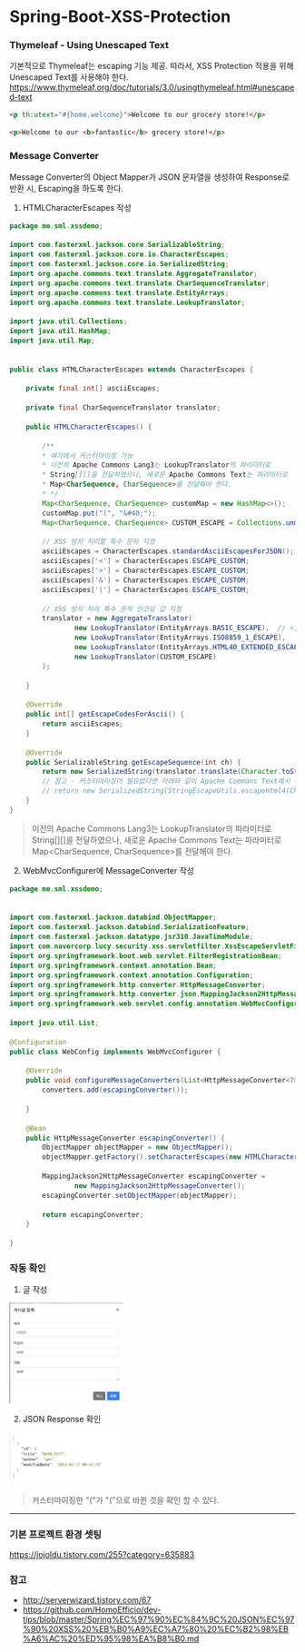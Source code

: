 # Spring-Boot-XSS-Protection

### Thymeleaf - Using Unescaped Text

기본적으로 Thymeleaf는 escaping 기능 제공. 따라서, XSS Protection 적용을 위해 Unescaped Text를 사용해야 한다.
https://www.thymeleaf.org/doc/tutorials/3.0/usingthymeleaf.html#unescaped-text

```html
<p th:utext="#{home.welcome}">Welcome to our grocery store!</p>
``` 

```html
<p>Welcome to our <b>fantastic</b> grocery store!</p>
```

### Message Converter

Message Converter의 Object Mapper가 JSON 문자열을 생성하여 Response로 반환 시, Escaping을 하도록 한다.

1. HTMLCharacterEscapes 작성

```java
package me.sml.xssdemo;

import com.fasterxml.jackson.core.SerializableString;
import com.fasterxml.jackson.core.io.CharacterEscapes;
import com.fasterxml.jackson.core.io.SerializedString;
import org.apache.commons.text.translate.AggregateTranslator;
import org.apache.commons.text.translate.CharSequenceTranslator;
import org.apache.commons.text.translate.EntityArrays;
import org.apache.commons.text.translate.LookupTranslator;

import java.util.Collections;
import java.util.HashMap;
import java.util.Map;


public class HTMLCharacterEscapes extends CharacterEscapes {

    private final int[] asciiEscapes;

    private final CharSequenceTranslator translator;

    public HTMLCharacterEscapes() {

        /**
        * 여기에서 커스터마이징 가능
        * 이전의 Apache Commons Lang3는 LookupTranslator의 파라미터로
        * String[][]을 전달하였으나, 새로운 Apache Commons Text는 파라미터로
        * Map<CharSequence, CharSequence>를 전달해야 한다.
        * */
        Map<CharSequence, CharSequence> customMap = new HashMap<>();
        customMap.put("(", "&#40;");
        Map<CharSequence, CharSequence> CUSTOM_ESCAPE = Collections.unmodifiableMap(customMap);

        // XSS 방지 처리할 특수 문자 지정
        asciiEscapes = CharacterEscapes.standardAsciiEscapesForJSON();
        asciiEscapes['<'] = CharacterEscapes.ESCAPE_CUSTOM;
        asciiEscapes['>'] = CharacterEscapes.ESCAPE_CUSTOM;
        asciiEscapes['&'] = CharacterEscapes.ESCAPE_CUSTOM;
        asciiEscapes['('] = CharacterEscapes.ESCAPE_CUSTOM;

        // XSS 방지 처리 특수 문자 인코딩 값 지정
        translator = new AggregateTranslator(
                new LookupTranslator(EntityArrays.BASIC_ESCAPE),  // <, >, &, " 는 여기에 포함됨
                new LookupTranslator(EntityArrays.ISO8859_1_ESCAPE),
                new LookupTranslator(EntityArrays.HTML40_EXTENDED_ESCAPE),
                new LookupTranslator(CUSTOM_ESCAPE)
        );

    }

    @Override
    public int[] getEscapeCodesForAscii() {
        return asciiEscapes;
    }

    @Override
    public SerializableString getEscapeSequence(int ch) {
        return new SerializedString(translator.translate(Character.toString((char) ch)));
        // 참고 - 커스터마이징이 필요없다면 아래와 같이 Apache Commons Text에서 제공하는 메서드를 써도 된다.
        // return new SerializedString(StringEscapeUtils.escapeHtml4(Character.toString((char) ch)));
    }
}
```
> 이전의 Apache Commons Lang3는 LookupTranslator의 파라미터로 String[][]을 전달하였으나, 새로운 Apache Commons Text는 파라미터로 Map<CharSequence, CharSequence>를 전달해야 한다.

2. WebMvcConfigurer에 MessageConverter 작성

```java
package me.sml.xssdemo;


import com.fasterxml.jackson.databind.ObjectMapper;
import com.fasterxml.jackson.databind.SerializationFeature;
import com.fasterxml.jackson.datatype.jsr310.JavaTimeModule;
import com.navercorp.lucy.security.xss.servletfilter.XssEscapeServletFilter;
import org.springframework.boot.web.servlet.FilterRegistrationBean;
import org.springframework.context.annotation.Bean;
import org.springframework.context.annotation.Configuration;
import org.springframework.http.converter.HttpMessageConverter;
import org.springframework.http.converter.json.MappingJackson2HttpMessageConverter;
import org.springframework.web.servlet.config.annotation.WebMvcConfigurer;

import java.util.List;

@Configuration
public class WebConfig implements WebMvcConfigurer {

    @Override
    public void configureMessageConverters(List<HttpMessageConverter<?>> converters) {
        converters.add(escapingConverter());

    }

    @Bean
    public HttpMessageConverter escapingConverter() {
        ObjectMapper objectMapper = new ObjectMapper();
        objectMapper.getFactory().setCharacterEscapes(new HTMLCharacterEscapes());

        MappingJackson2HttpMessageConverter escapingConverter =
                new MappingJackson2HttpMessageConverter();
        escapingConverter.setObjectMapper(objectMapper);

        return escapingConverter;
    }

}

```

### 작동 확인

1. 글 작성

<img src="imgs/write.png" width="200"/>

2. JSON Response 확인

<img src="imgs/result.png" width="200"/>

> 커스터마이징한 "("가 "&#40;"으로 바뀐 것을 확인 할 수 있다.

---

### 기본 프로젝트 환경 셋팅

https://jojoldu.tistory.com/255?category=635883

### 참고

* http://serverwizard.tistory.com/67
* https://github.com/HomoEfficio/dev-tips/blob/master/Spring%EC%97%90%EC%84%9C%20JSON%EC%97%90%20XSS%20%EB%B0%A9%EC%A7%80%20%EC%B2%98%EB%A6%AC%20%ED%95%98%EA%B8%B0.md